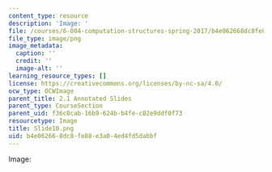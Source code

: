 ```yaml
---
content_type: resource
description: 'Image: '
file: /courses/6-004-computation-structures-spring-2017/b4e062668dc8fe88e3a04ed4fd5dabbf_Slide10.png
file_type: image/png
image_metadata:
  caption: ''
  credit: ''
  image-alt: ''
learning_resource_types: []
license: https://creativecommons.org/licenses/by-nc-sa/4.0/
ocw_type: OCWImage
parent_title: 2.1 Annotated Slides
parent_type: CourseSection
parent_uid: f36c8cab-16b9-624b-b4fe-c82e9ddf0f73
resourcetype: Image
title: Slide10.png
uid: b4e06266-8dc8-fe88-e3a0-4ed4fd5dabbf
---
```

Image: 